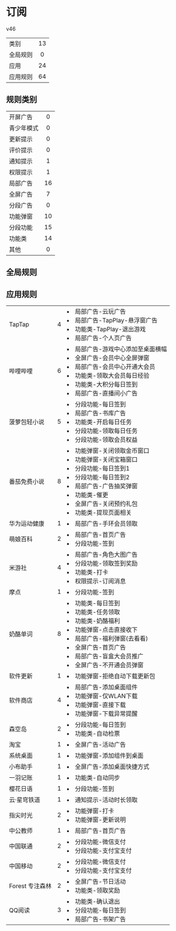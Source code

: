 # 订阅

v46

|||
| - |:-:|
|类别|13|
|全局规则|0|
|应用|24|
|应用规则|64|

## 规则类别

|||
| - |:-:|
|开屏广告|0|
|青少年模式|0|
|更新提示|0|
|评价提示|0|
|通知提示|1|
|权限提示|1|
|局部广告|16|
|全屏广告|7|
|分段广告|0|
|功能弹窗|10|
|分段功能|15|
|功能类|14|
|其他|0|

## 全局规则



## 应用规则

||||
| - |:-:|-|
|TapTap|4|<li>局部广告-云玩广告<li>局部广告-TapPlay-悬浮窗广告<li>功能类-TapPlay-退出游戏<li>局部广告-个人页广告|
|哔哩哔哩|6|<li>局部广告-游戏中心添加至桌面横幅<li>全屏广告-会员中心全屏弹窗<li>局部广告-会员中心开通大会员<li>功能类-领取大会员每日经验<li>功能类-大积分每日签到<li>局部广告-直播间小广告|
|菠萝包轻小说|5|<li>分段功能-每日签到<li>局部广告-书库广告<li>功能类-开启每日任务<li>分段功能-领取每日任务<li>分段功能-领取会员权益|
|番茄免费小说|8|<li>功能弹窗-关闭领取金币窗口<li>功能弹窗-关闭宝箱窗口<li>分段功能-每日签到1<li>分段功能-每日签到2<li>局部广告-广告抽奖弹窗<li>功能类-催更<li>全屏广告-关闭预约礼包<li>功能类-提现页面相关|
|华为运动健康|1|<li>局部广告-手环会员领取|
|萌娘百科|2|<li>局部广告-首页广告<li>分段功能-签到|
|米游社|4|<li>局部广告-角色大图广告<li>分段功能-领取签到奖励<li>功能类-打卡<li>权限提示-订阅消息|
|摩点|1|<li>分段功能-签到|
|奶酪单词|8|<li>功能类-每日签到<li>功能类-任务领取<li>功能类-奶酪福利<li>功能弹窗-点击直接收下<li>局部广告-福利弹窗(去看看)<li>全屏广告-首页广告<li>局部广告-盲盒大会员推广<li>全屏广告-不开通会员弹窗|
|软件更新|1|<li>功能弹窗-拒绝自动下载更新包|
|软件商店|4|<li>局部广告-添加桌面组件<li>功能弹窗-仅WLAN下载<li>功能弹窗-直接下载<li>功能弹窗-下载异常提醒|
|森空岛|2|<li>分段功能-每日签到<li>功能类-自动检票|
|淘宝|1|<li>全屏广告-活动广告|
|系统桌面|1|<li>功能弹窗-添加组件到桌面|
|小布助手|1|<li>全屏广告-添加桌面快捷方式|
|一羽记账|1|<li>功能类-自动同步|
|樱花日语|1|<li>分段功能-签到|
|云·星穹铁道|1|<li>通知提示-活动时长领取|
|指尖时光|2|<li>功能弹窗-打卡<li>功能弹窗-更新说明|
|中公教师|1|<li>局部广告-首页广告|
|中国联通|2|<li>分段功能-微信支付<li>分段功能-支付宝支付|
|中国移动|2|<li>分段功能-微信支付<li>分段功能-支付宝支付|
|Forest 专注森林|2|<li>全屏广告-节日活动<li>功能类-领取奖励|
|QQ阅读|3|<li>功能类-确认退出<li>分段功能-每日签到<li>局部广告-书架广告|
